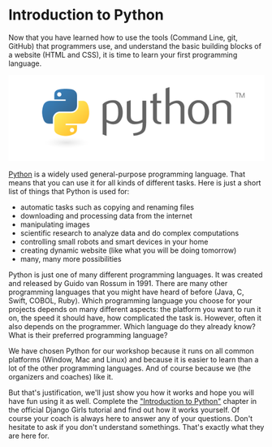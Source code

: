 # Introduction to Python

Now that you have learned how to use the tools (Command Line, git, GitHub) that programmers use, and understand the basic building blocks of a website (HTML and CSS), it is time to learn your first programming language. 

![](/assets/python.png)

[Python](https://en.wikipedia.org/wiki/Python_(programming_language)) is a widely used general-purpose programming language. That means that you can use it for all kinds of different tasks. Here is just a short list of things that Python is used for:

* automatic tasks such as copying and renaming files
* downloading and processing data from the internet
* manipulating images
* scientific research to analyze data and do complex computations
* controlling small robots and smart devices in your home
* creating dynamic website (like what you will be doing tomorrow)
* many, many more possibilities

Python is just one of many different programming languages. It was created and released by Guido van Rossum in 1991. There are many other programming languages that you might have heard of before (Java, C, Swift, COBOL, Ruby). Which programming language you choose for your projects depends on many different aspects: the platform you want to run it on, the speed it should have, how complicated the task is. However, often it also depends on the programmer. Which language do they already know? What is their preferred programming language?

We have chosen Python for our workshop because it runs on all common platforms (Window, Mac and Linux) and because it is easier to learn than a lot of the other programming languages. And of course because we (the organizers and coaches) like it.

But that's justification, we'll just show you how it works and hope you will have fun using it as well. Complete the ["Introduction to Python"](https://tutorial.djangogirls.org/en/python_introduction/) chapter in the official Django Girls tutorial and find out how it works yourself. Of course your coach is always here to answer any of your questions. Don't hesitate to ask if you don't understand somethings. That's exactly what they are here for.
